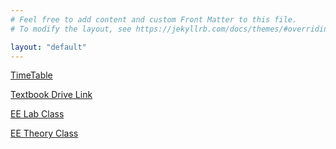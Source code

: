 ```yaml
---
# Feel free to add content and custom Front Matter to this file.
# To modify the layout, see https://jekyllrb.com/docs/themes/#overriding-theme-defaults

layout: "default"
---
```


[TimeTable](https://oberonprime117.github.io/TimeTable/new)

[Textbook Drive Link](https://drive.google.com/drive/folders/1ovn_ZHw4u65rboEvRD_j_IwmS-LWlJCr)

[EE Lab Class](https://teams.microsoft.com/l/meetup-join/19%3ameeting_NjAwYTQxYTQtOWI5MC00ZDZhLWI2NWUtOWZlMWVmMTQwZDc5%40thread.v2/0?context=%7b%22Tid%22%3a%22a64aeab6-f01b-462b-aa9c-44546386ff31%22%2c%22Oid%22%3a%229871c920-9991-4bb7-b8e8-e701e88b8037%22%7d)

[EE Theory Class](https://teams.microsoft.com/l/meetup-join/19%3ameeting_NjBhMWMzOWItZTYwOC00Mjk4LTllMWEtMjBiNjk5M2JjYjc3%40thread.v2/0?context=%7b%22Tid%22%3a%22a64aeab6-f01b-462b-aa9c-44546386ff31%22%2c%22Oid%22%3a%229871c920-9991-4bb7-b8e8-e701e88b8037%22%7d)
